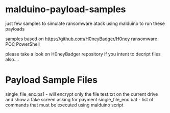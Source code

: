 # malduino-payload-samples

just few samples to simulate ransomware atack using malduino to run these payloads

samples based on https://github.com/H0neyBadger/H0ney ransomware POC PowerShell

please take a look on H0neyBadger repository if you intent to decript files also....

Payload Sample Files
====================
single_file_enc.ps1 - will encrypt only the file test.txt on the current drive and show a fake screen asking for payment
single_file_enc.bat - list of commands that must be executed using malduino script







